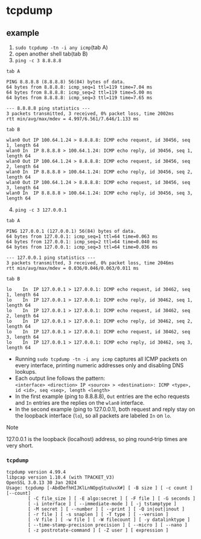 # tcpdump

## example
1. `sudo tcpdump -tn -i any icmp`(tab A)
2. open another shell tab(tab B)
3. `ping -c 3 8.8.8.8`

`tab A`
```
PING 8.8.8.8 (8.8.8.8) 56(84) bytes of data.
64 bytes from 8.8.8.8: icmp_seq=1 ttl=119 time=7.04 ms
64 bytes from 8.8.8.8: icmp_seq=2 ttl=119 time=5.00 ms
64 bytes from 8.8.8.8: icmp_seq=3 ttl=119 time=7.65 ms

--- 8.8.8.8 ping statistics ---
3 packets transmitted, 3 received, 0% packet loss, time 2002ms
rtt min/avg/max/mdev = 4.997/6.561/7.646/1.133 ms
```

`tab B`
```
wlan0 Out IP 100.64.1.24 > 8.8.8.8: ICMP echo request, id 30456, seq 1, length 64
wlan0 In  IP 8.8.8.8 > 100.64.1.24: ICMP echo reply, id 30456, seq 1, length 64
wlan0 Out IP 100.64.1.24 > 8.8.8.8: ICMP echo request, id 30456, seq 2, length 64
wlan0 In  IP 8.8.8.8 > 100.64.1.24: ICMP echo reply, id 30456, seq 2, length 64
wlan0 Out IP 100.64.1.24 > 8.8.8.8: ICMP echo request, id 30456, seq 3, length 64
wlan0 In  IP 8.8.8.8 > 100.64.1.24: ICMP echo reply, id 30456, seq 3, length 64
```

4. `ping -c 3 127.0.0.1`

`tab A`
```
PING 127.0.0.1 (127.0.0.1) 56(84) bytes of data.
64 bytes from 127.0.0.1: icmp_seq=1 ttl=64 time=0.063 ms
64 bytes from 127.0.0.1: icmp_seq=2 ttl=64 time=0.040 ms
64 bytes from 127.0.0.1: icmp_seq=3 ttl=64 time=0.036 ms

--- 127.0.0.1 ping statistics ---
3 packets transmitted, 3 received, 0% packet loss, time 2046ms
rtt min/avg/max/mdev = 0.036/0.046/0.063/0.011 ms
```

`tab B`
```
lo    In  IP 127.0.0.1 > 127.0.0.1: ICMP echo request, id 30462, seq 1, length 64
lo    In  IP 127.0.0.1 > 127.0.0.1: ICMP echo reply, id 30462, seq 1, length 64
lo    In  IP 127.0.0.1 > 127.0.0.1: ICMP echo request, id 30462, seq 2, length 64
lo    In  IP 127.0.0.1 > 127.0.0.1: ICMP echo reply, id 30462, seq 2, length 64
lo    In  IP 127.0.0.1 > 127.0.0.1: ICMP echo request, id 30462, seq 3, length 64
lo    In  IP 127.0.0.1 > 127.0.0.1: ICMP echo reply, id 30462, seq 3, length 64
```

- Running `sudo tcpdump -tn -i any icmp` captures all ICMP packets on every interface, printing numeric addresses only and disabling DNS lookups.
- Each output line follows the pattern:  
  `<interface> <direction> IP <source> > <destination>: ICMP <type>, id <id>, seq <seq>, length <length>`
- In the first example (ping to 8.8.8.8), `Out` entries are the echo requests and `In` entries are the replies on the `wlan0` interface.
- In the second example (ping to 127.0.0.1), both request and reply stay on the loopback interface (`lo`), so all packets are labeled `In` on `lo`.

> [!NOTE]  
> 127.0.0.1 is the loopback (localhost) address, so ping round‑trip times are very short.

### `tcpdump`
```
tcpdump version 4.99.4
libpcap version 1.10.4 (with TPACKET_V3)
OpenSSL 3.0.13 30 Jan 2024
Usage: tcpdump [-AbdDefhHIJKlLnNOpqStuUvxX#] [ -B size ] [ -c count ] [--count]
		[ -C file_size ] [ -E algo:secret ] [ -F file ] [ -G seconds ]
		[ -i interface ] [ --immediate-mode ] [ -j tstamptype ]
		[ -M secret ] [ --number ] [ --print ] [ -Q in|out|inout ]
		[ -r file ] [ -s snaplen ] [ -T type ] [ --version ]
		[ -V file ] [ -w file ] [ -W filecount ] [ -y datalinktype ]
		[ --time-stamp-precision precision ] [ --micro ] [ --nano ]
		[ -z postrotate-command ] [ -Z user ] [ expression ]
```